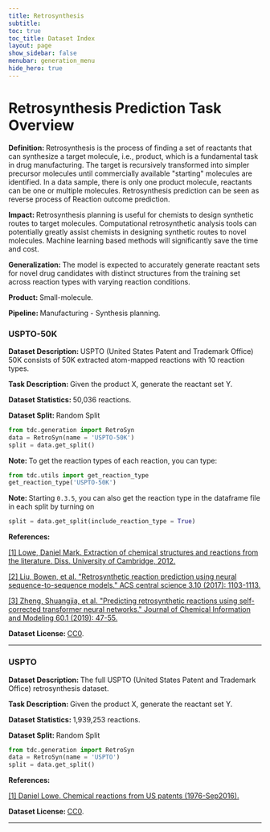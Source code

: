 ```yaml
---
title: Retrosynthesis
subtitle: 
toc: true
toc_title: Dataset Index
layout: page
show_sidebar: false
menubar: generation_menu
hide_hero: true
---
```


# Retrosynthesis Prediction Task Overview


<div class="box">
	

<p class='is-size-6'>  <strong> Definition: </strong> 
Retrosynthesis is the process of finding a set of reactants that can synthesize a target molecule, i.e., product, which is a fundamental task in drug manufacturing. The target is recursively transformed into simpler precursor molecules until commercially available "starting" molecules are identified. In a data sample, there is only one product molecule, reactants can be one or multiple molecules. Retrosynthesis prediction can be seen as reverse process of Reaction outcome prediction.
</p>

<p class="is-size-6"> <strong> Impact: </strong>  
Retrosynthesis planning is useful for chemists to design synthetic routes to target molecules. Computational retrosynthetic analysis tools can potentially greatly assist chemists in designing synthetic routes to novel molecules. Machine learning based methods will significantly save the time and cost. 
</p>

<p class="is-size-6"> <strong> Generalization: </strong> 
 The model is expected to accurately generate reactant sets for novel drug candidates with distinct structures from the training set across reaction types with varying reaction conditions.
</p>

<p class="is-size-6"> <strong> Product: </strong> Small-molecule. </p>

<p class="is-size-6"> <strong> Pipeline: </strong> Manufacturing - Synthesis planning. </p>

</div>

### USPTO-50K

<p class='is-size-6'>  <strong> Dataset Description: </strong> USPTO (United States Patent and Trademark Office)  50K consists of 50K extracted atom-mapped reactions with 10 reaction types. </p>

<p class='is-size-6'>  <strong> Task Description: </strong> Given the product X, generate the reactant set Y. </p>

<p class='is-size-6'>  <strong> Dataset Statistics: </strong> 50,036 reactions. </p>

<p class='is-size-6'>  <strong> Dataset Split: </strong> <span class="tag is-info is-light">Random Split</span> </p>

``` python
from tdc.generation import RetroSyn
data = RetroSyn(name = 'USPTO-50K')
split = data.get_split()
```
<p class='is-size-6'>  <strong> Note: </strong> To get the reaction types of each reaction, you can type: </p>

```python
from tdc.utils import get_reaction_type
get_reaction_type('USPTO-50K')
```
<strong> Note: </strong> Starting `0.3.5`, you can also get the reaction type in the dataframe file in each split by turning on

```python
split = data.get_split(include_reaction_type = True)
```


<p class='is-size-6'>  <strong> References: </strong>  </p>

<a href="https://aspace.repository.cam.ac.uk/handle/1810/244727">[1] Lowe, Daniel Mark. Extraction of chemical structures and reactions from the literature. Diss. University of Cambridge, 2012. </a> 

<a href="https://pubs.acs.org/doi/abs/10.1021/acscentsci.7b00303">[2] Liu, Bowen, et al. "Retrosynthetic reaction prediction using neural sequence-to-sequence models." ACS central science 3.10 (2017): 1103-1113.</a>

<a href="https://pubs.acs.org/doi/abs/10.1021/acs.jcim.9b00949?casa_token=PwSI4a3S7TkAAAAA:zldJCAJgQjlC2w2yfjUJDZZPD8JwsxnCqYsrnLwv8SaFwrUhjxNt3O358hrA7qq6z_Rh0wa8iTNub4pt"> [3] Zheng, Shuangjia, et al. "Predicting retrosynthetic reactions using self-corrected transformer neural networks." Journal of Chemical Information and Modeling 60.1 (2019): 47-55.
</a>

<p class='is-size-6'> <strong> Dataset License: </strong> <a href="https://creativecommons.org/share-your-work/public-domain/cc0/">CC0</a>.</p>

<hr />

### USPTO

<p class='is-size-6'>  <strong> Dataset Description: </strong> The full USPTO (United States Patent and Trademark Office) retrosynthesis dataset. </p>

<p class='is-size-6'>  <strong> Task Description: </strong> Given the product X, generate the reactant set Y. </p>

<p class='is-size-6'>  <strong> Dataset Statistics: </strong> 1,939,253 reactions. </p>

<p class='is-size-6'>  <strong> Dataset Split: </strong> <span class="tag is-info is-light">Random Split</span> </p>

``` python
from tdc.generation import RetroSyn
data = RetroSyn(name = 'USPTO')
split = data.get_split()
```

<p class='is-size-6'>  <strong> References: </strong>  </p>

<a href="https://figshare.com/articles/Chemical_reactions_from_US_patents_1976-Sep2016_/5104873"> [1]  Daniel Lowe. Chemical reactions from US patents (1976-Sep2016).
</a>

<p class='is-size-6'> <strong> Dataset License: </strong> <a href="https://creativecommons.org/share-your-work/public-domain/cc0/">CC0</a>.</p>

<hr />
